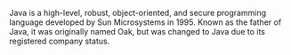 Java is a high-level, robust, object-oriented, and secure programming language developed by Sun Microsystems in 1995. Known as the father of Java, it was originally named Oak, but was changed to Java due to its registered company status.
